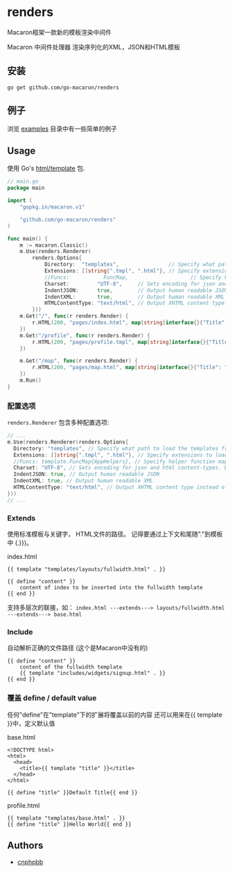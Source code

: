 renders
=======

Macaron框架一款新的模板渲染中间件

Macaron 中间件处理器 渲染序列化的XML，JSON和HTML模板

## 安装
```go get github.com/go-macaron/renders```

## 例子
浏览 [examples](https://github.com/go-macaron/renders/tree/master/examples) 目录中有一些简单的例子

## Usage
使用 Go's [html/template](http://golang.org/pkg/html/template/) 包. 

~~~ go
// main.go
package main

import (
	"gopkg.in/macaron.v1"

	"github.com/go-macaron/renders"
)

func main() {
	m := macaron.Classic()
	m.Use(renders.Renderer(
		renders.Options{
			Directory:  "templates",                // Specify what path to load the templates from.
			Extensions: []string{".tmpl", ".html"}, // Specify extensions to load for templates.
			//Funcs:           FuncMap,                    // Specify helper function maps for templates to access.
			Charset:         "UTF-8",     // Sets encoding for json and html content-types. Default is "UTF-8".
			IndentJSON:      true,        // Output human readable JSON
			IndentXML:       true,        // Output human readable XML
			HTMLContentType: "text/html", // Output XHTML content type instead of default "text/html"
		}))
	m.Get("/", func(r renders.Render) {
		r.HTML(200, "pages/index.html", map[string]interface{}{"Title": "Home"})
	})
	m.Get("/profile", func(r renders.Render) {
		r.HTML(200, "pages/profile.tmpl", map[string]interface{}{"Title": "Profile"})
	})

	m.Get("/map", func(r renders.Render) {
		r.HTML(200, "pages/map.html", map[string]interface{}{"Title": "Map"})
	})
	m.Run()
}

~~~


### 配置选项
`renders.Renderer` 包含多种配置选项:

~~~ go
// ...
m.Use(renders.Renderer(renders.Options{
  Directory: "templates", // Specify what path to load the templates from.
  Extensions: []string{".tmpl", ".html"}, // Specify extensions to load for templates.
  //Funcs: template.FuncMap{AppHelpers}, // Specify helper function maps for templates to access.
  Charset: "UTF-8", // Sets encoding for json and html content-types. Default is "UTF-8".
  IndentJSON: true, // Output human readable JSON
  IndentXML: true, // Output human readable XML
  HTMLContentType: "text/html", // Output XHTML content type instead of default "text/html"
}))
// ...
~~~

### Extends
使用标准模板与关键字， HTML文件的路径。
记得要通过上下文和尾随"."到模板中 (.}})。

index.html
	
	{{ template "templates/layouts/fullwidth.html" . }}

	{{ define "content" }}
	    content of index to be inserted into the fullwidth template
	{{ end }}

支持多层次的联接，如：
```index.html ---extends---> layouts/fullwidth.html ---extends---> base.html```

### Include
自动解析正确的文件路径 (这个是Macaron中没有的)

    {{ define "content" }}
        content of the fullwidth template
        {{ template "includes/widgets/signup.html" . }}
    {{ end }}

### 覆盖 define / default value

任何"define"在"template"下的扩展将覆盖以前的内容
还可以用来在{{ template }}中，定义默认值 

base.html

    <!DOCTYPE html>
	<html>
	  <head>
	    <title>{{ template "title" }}</title>
	  </head>
	</html>

	{{ define "title" }}Default Title{{ end }}

profile.html

    {{ template "templates/base.html" . }}
    {{ define "title" }}Hello World{{ end }}



## Authors
* [cnphpbb](http://github.com/cnphpbb)
